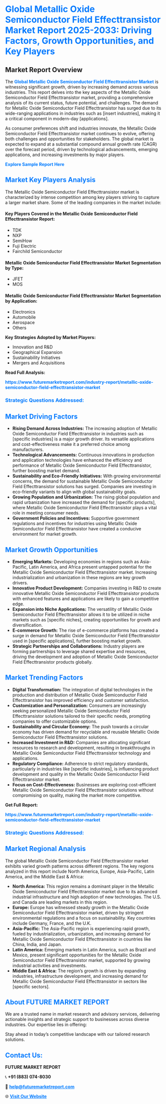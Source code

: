 <h1 style="color: #007BFF;">Global Metallic Oxide Semiconductor Field Effecttransistor Market Report 2025-2033: Driving Factors, Growth Opportunities, and Key Players</h1>

<section id="overview">
<h2>Market Report Overview</h2>
<p>The <a href="https://www.futuremarketreport.com/industry-report/metallic-oxide-semiconductor-field-effecttransistor-market" style="color: #007BFF; text-decoration: none;"><strong>Global Metallic Oxide Semiconductor Field Effecttransistor Market</strong></a> is witnessing significant growth, driven by increasing demand across various industries. This report delves into the key aspects of the Metallic Oxide Semiconductor Field Effecttransistor market, providing a comprehensive analysis of its current status, future potential, and challenges. The demand for Metallic Oxide Semiconductor Field Effecttransistor has surged due to its wide-ranging applications in industries such as [insert industries], making it a critical component in modern-day [applications].</p>
<p>As consumer preferences shift and industries innovate, the Metallic Oxide Semiconductor Field Effecttransistor market continues to evolve, offering both challenges and opportunities for stakeholders. The global market is expected to expand at a substantial compound annual growth rate (CAGR) over the forecast period, driven by technological advancements, emerging applications, and increasing investments by major players.</p>
</section>

<section id="overview">
<p><a href="https://www.futuremarketreport.com/request-sample/reportId=76241" style="color: #007BFF; text-decoration: none;"><strong>Explore Sample Report Here</strong></a></p>
</section>

<section id="key-players">
<h2 style="color: #007BFF;">Market Key Players Analysis</h2>
<p>The Metallic Oxide Semiconductor Field Effecttransistor market is characterized by intense competition among key players striving to capture a larger market share. Some of the leading companies in the market include:</p>
<h4>Key Players Covered in the Metallic Oxide Semiconductor Field Effecttransistor Report:</h4>
<ul><li>TDK</li><li>NXP</li><li>SemiHow</li><li>Fuji Electric</li><li>Fairchild Semiconductor</li></ul>
<h4>Metallic Oxide Semiconductor Field Effecttransistor Market Segmentation by Type:</h4>
<ul><li>JFET</li><li>MOS</li></ul>

<h4>Metallic Oxide Semiconductor Field Effecttransistor Market Segmentation by Application:</h4>
<ul><li>Electronics</li><li>Automobile</li><li>Aerospace</li><li>Others</li></ul>
<p><strong>Key Strategies Adopted by Market Players:</strong></p>
<ul>
<li>Innovation and R&D</li>
<li>Geographical Expansion</li>
<li>Sustainability Initiatives</li>
<li>Mergers and Acquisitions</li>
</ul>
</section>

<section>
<p><strong>Read Full Analysis: </strong></p><a href="https://www.futuremarketreport.com/industry-report/metallic-oxide-semiconductor-field-effecttransistor-market" style="color: #007BFF; text-decoration: none;"><strong>https://www.futuremarketreport.com/industry-report/metallic-oxide-semiconductor-field-effecttransistor-market</strong></a>
<h3 style="color: #007BFF;">Strategic Questions Addressed:</h3>
</section>

<section id="driving-factors">
<h2 style="color: #007BFF;">Market Driving Factors</h2>
<ul>
<li><strong>Rising Demand Across Industries:</strong> The increasing adoption of Metallic Oxide Semiconductor Field Effecttransistor in industries such as [specific industries] is a major growth driver. Its versatile applications and cost-effectiveness make it a preferred choice among manufacturers.</li>
<li><strong>Technological Advancements:</strong> Continuous innovations in production and application technologies have enhanced the efficiency and performance of Metallic Oxide Semiconductor Field Effecttransistor, further boosting market demand.</li>
<li><strong>Sustainability and Eco-Friendly Initiatives:</strong> With growing environmental concerns, the demand for sustainable Metallic Oxide Semiconductor Field Effecttransistor solutions has surged. Companies are investing in eco-friendly variants to align with global sustainability goals.</li>
<li><strong>Growing Population and Urbanization:</strong> The rising global population and rapid urbanization have increased the demand for [specific products], where Metallic Oxide Semiconductor Field Effecttransistor plays a vital role in meeting consumer needs.</li>
<li><strong>Government Policies and Incentives:</strong> Supportive government regulations and incentives for industries using Metallic Oxide Semiconductor Field Effecttransistor have created a conducive environment for market growth.</li>
</ul>
</section>

<section id="growth-opportunities">
<h2 style="color: #007BFF;">Market Growth Opportunities</h2>
<ul>
<li><strong>Emerging Markets:</strong> Developing economies in regions such as Asia-Pacific, Latin America, and Africa present untapped potential for the Metallic Oxide Semiconductor Field Effecttransistor market. Increasing industrialization and urbanization in these regions are key growth drivers.</li>
<li><strong>Innovative Product Development:</strong> Companies investing in R&D to create innovative Metallic Oxide Semiconductor Field Effecttransistor products with enhanced features and applications are likely to gain a competitive edge.</li>
<li><strong>Expansion into Niche Applications:</strong> The versatility of Metallic Oxide Semiconductor Field Effecttransistor allows it to be utilized in niche markets such as [specific niches], creating opportunities for growth and diversification.</li>
<li><strong>E-commerce Growth:</strong> The rise of e-commerce platforms has created a surge in demand for Metallic Oxide Semiconductor Field Effecttransistor used in [specific applications], further boosting market growth.</li>
<li><strong>Strategic Partnerships and Collaborations:</strong> Industry players are forming partnerships to leverage shared expertise and resources, driving the development and adoption of Metallic Oxide Semiconductor Field Effecttransistor products globally.</li>
</ul>
</section>

<section id="trending-factors">
<h2 style="color: #007BFF;">Market Trending Factors</h2>
<ul>
<li><strong>Digital Transformation:</strong> The integration of digital technologies in the production and distribution of Metallic Oxide Semiconductor Field Effecttransistor has improved efficiency and customer satisfaction.</li>
<li><strong>Customization and Personalization:</strong> Consumers are increasingly seeking personalized Metallic Oxide Semiconductor Field Effecttransistor solutions tailored to their specific needs, prompting companies to offer customizable options.</li>
<li><strong>Sustainability and Circular Economy:</strong> The push towards a circular economy has driven demand for recyclable and reusable Metallic Oxide Semiconductor Field Effecttransistor solutions.</li>
<li><strong>Increased Investment in R&D:</strong> Companies are allocating significant resources to research and development, resulting in breakthroughs in Metallic Oxide Semiconductor Field Effecttransistor technology and applications.</li>
<li><strong>Regulatory Compliance:</strong> Adherence to strict regulatory standards, particularly in industries like [specific industries], is influencing product development and quality in the Metallic Oxide Semiconductor Field Effecttransistor market.</li>
<li><strong>Focus on Cost-Effectiveness:</strong> Businesses are exploring cost-efficient Metallic Oxide Semiconductor Field Effecttransistor solutions without compromising on quality, making the market more competitive.</li>
</ul>
</section>

<section>
<p><strong>Get Full Report: </strong></p><a href="https://www.futuremarketreport.com/industry-report/metallic-oxide-semiconductor-field-effecttransistor-market" style="color: #007BFF; text-decoration: none;"><strong>https://www.futuremarketreport.com/industry-report/metallic-oxide-semiconductor-field-effecttransistor-market</strong></a>
<h3 style="color: #007BFF;">Strategic Questions Addressed:</h3>
</section>


<section id="regional-analysis">
<h2 style="color: #007BFF;">Market Regional Analysis</h2>
<p>The global Metallic Oxide Semiconductor Field Effecttransistor market exhibits varied growth patterns across different regions. The key regions analyzed in this report include North America, Europe, Asia-Pacific, Latin America, and the Middle East & Africa:</p>
<ul>
<li><strong>North America:</strong> This region remains a dominant player in the Metallic Oxide Semiconductor Field Effecttransistor market due to its advanced industrial infrastructure and high adoption of new technologies. The U.S. and Canada are leading markets in this region.</li>
<li><strong>Europe:</strong> Europe has witnessed steady growth in the Metallic Oxide Semiconductor Field Effecttransistor market, driven by stringent environmental regulations and a focus on sustainability. Key countries include Germany, France, and the U.K.</li>
<li><strong>Asia-Pacific:</strong> The Asia-Pacific region is experiencing rapid growth, fueled by industrialization, urbanization, and increasing demand for Metallic Oxide Semiconductor Field Effecttransistor in countries like China, India, and Japan.</li>
<li><strong>Latin America:</strong> Emerging markets in Latin America, such as Brazil and Mexico, present significant opportunities for the Metallic Oxide Semiconductor Field Effecttransistor market, supported by growing industrial activities and investments.</li>
<li><strong>Middle East & Africa:</strong> The region’s growth is driven by expanding industries, infrastructure development, and increasing demand for Metallic Oxide Semiconductor Field Effecttransistor in sectors like [specific sectors].</li>
</ul>
</section>

<footer>
<h2 style="color: #007BFF;">About FUTURE MARKET REPORT</h2>
<p>We are a trusted name in market research and advisory services, delivering actionable insights and strategic support to businesses across diverse industries. Our expertise lies in offering:</p>

<p>Stay ahead in today’s competitive landscape with our tailored research solutions.</p>

<h2 style="color: #007BFF;">Contact Us:</h2>
<p><strong>FUTURE MARKET REPORT</strong></p>
<p>📞 <strong>+91 (883) 074-8030</strong></p>
<p>📧 <strong><a href="mailto:help@futuremarketreport.com" style="color: #007BFF;">help@futuremarketreport.com</a></strong></p>
<p>🌐 <strong><a href="https://www.futuremarketreport.com/" style="color: #007BFF;">Visit Our Website</a></strong></p>
</footer>